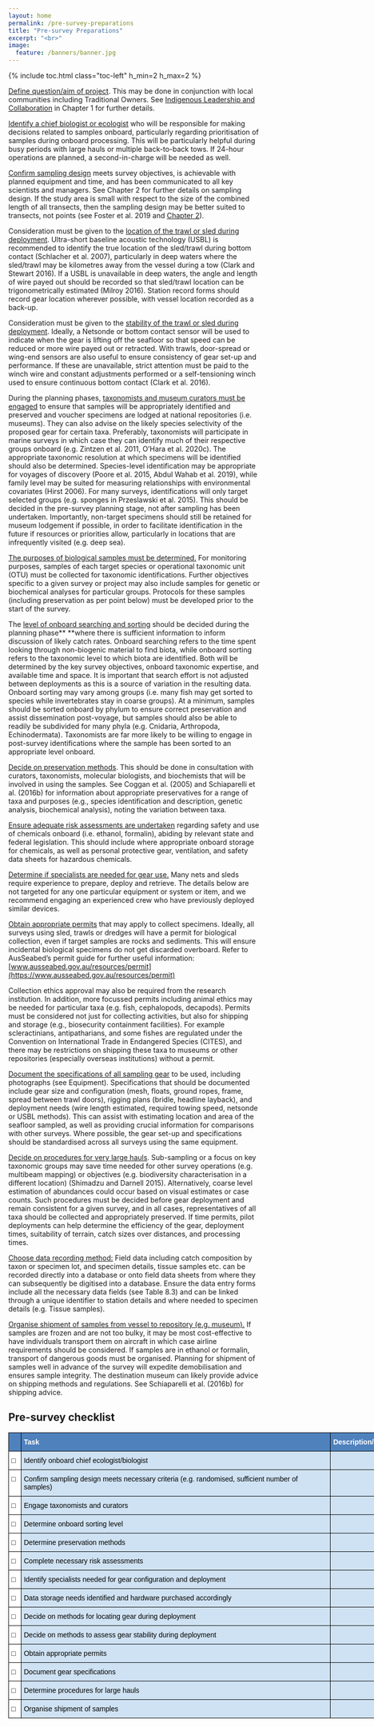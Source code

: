 ```yaml
---
layout: home
permalink: /pre-survey-preparations
title: "Pre-survey Preparations"
excerpt: "<br>"
image:
  feature: /banners/banner.jpg
---
```

{% include toc.html class="toc-left" h_min=2 h_max=2 %}

<span style="text-decoration:underline;">Define question/aim of project</span>. This may be done in conjunction with local communities including Traditional Owners. See [Indigenous Leadership and Collaboration](https://introduction-field-manual.github.io/universal-protocols#indigenous-leadership-and-collaboration) in Chapter 1 for further details.

<span style="text-decoration:underline;">Identify a chief biologist or ecologist</span> who will be responsible for making decisions related to samples onboard, particularly regarding prioritisation of samples during onboard processing. This will be particularly helpful during busy periods with large hauls or multiple back-to-back tows. If 24-hour operations are planned, a second-in-charge will be needed as well.

<span style="text-decoration:underline;">Confirm sampling design</span> meets survey objectives, is achievable with planned equipment and time, and has been communicated to all key scientists and managers. See Chapter 2 for further details on sampling design. If the study area is small with respect to the size of the combined length of all transects, then the sampling design may be better suited to transects, not points (see Foster et al. 2019 and [Chapter 2](https://survey-design-field-manual.github.io/)).

Consideration must be given to the <span style="text-decoration:underline;">location of the trawl or sled during deployment</span>. Ultra-short baseline acoustic technology (USBL) is recommended to identify the true location of the sled/trawl during bottom contact (Schlacher et al. 2007), particularly in deep waters where the sled/trawl may be kilometres away from the vessel during a tow (Clark and Stewart 2016). If a USBL is unavailable in deep waters, the angle and length of wire payed out should be recorded so that sled/trawl location can be trigonometrically estimated (Milroy 2016). Station record forms should record gear location wherever possible, with vessel location recorded as a back-up.

Consideration must be given to the <span style="text-decoration:underline;">stability of the trawl or sled during deployment</span>. Ideally, a Netsonde or bottom contact sensor will be used to indicate when the gear is lifting off the seafloor so that speed can be reduced or more wire payed out or retracted. With trawls, door-spread or wing-end sensors are also useful to ensure consistency of gear set-up and performance. If these are unavailable, strict attention must be paid to the winch wire and constant adjustments performed or a self-tensioning winch used to ensure continuous bottom contact (Clark et al. 2016). 

During the planning phases, <span style="text-decoration:underline;">taxonomists and museum curators must be engaged</span> to ensure that samples will be appropriately identified and preserved and voucher specimens are lodged at national repositories (i.e. museums). They can also advise on the likely species selectivity of the proposed gear for certain taxa. Preferably, taxonomists will participate in marine surveys in which case they can identify much of their respective groups onboard (e.g. Zintzen et al. 2011, O’Hara et al. 2020c). The appropriate taxonomic resolution at which specimens will be identified should also be determined. Species-level identification may be appropriate for voyages of discovery (Poore et al. 2015, Abdul Wahab et al. 2019), while family level may be suited for measuring relationships with environmental covariates (Hirst 2006). For many surveys, identifications will only target selected groups (e.g. sponges in Przeslawski et al. 2015). This should be decided in the pre-survey planning stage, not after sampling has been undertaken. Importantly, non-target specimens should still be retained for museum lodgement if possible, in order to facilitate identification in the future if resources or priorities allow, particularly in locations that are infrequently visited (e.g. deep sea).

<span style="text-decoration:underline;">The purposes of biological samples must be determined.</span> For monitoring purposes, samples of each target species or operational taxonomic unit (OTU) must be collected for taxonomic identifications.  Further objectives specific to a given survey or project may also include samples for genetic or biochemical analyses for particular groups. Protocols for these samples (including preservation as per point below) must be developed prior to the start of the survey.

The <span style="text-decoration:underline;">level of onboard searching and sorting</span> should be decided during the planning phase** **where there is sufficient information to inform discussion of likely catch rates. Onboard searching refers to the time spent looking through non-biogenic material to find biota, while onboard sorting refers to the taxonomic level to which biota are identified. Both will be determined by the key survey objectives, onboard taxonomic expertise, and available time and space. It is important that search effort is not adjusted between deployments as this is a source of variation in the resulting data. Onboard sorting may vary among groups (i.e. many fish may get sorted to species while invertebrates stay in coarse groups). At a minimum, samples should be sorted onboard by phylum to ensure correct preservation and assist dissemination post-voyage, but samples should also be able to readily be subdivided for many phyla (e.g. Cnidaria, Arthropoda, Echinodermata). Taxonomists are far more likely to be willing to engage in post-survey identifications where the sample has been sorted to an appropriate level onboard.

<span style="text-decoration:underline;">Decide on preservation methods</span>. This should be done in consultation with curators, taxonomists, molecular biologists, and biochemists that will be involved in using the samples. See Coggan et al. (2005) and Schiaparelli et al. (2016b) for information about appropriate preservatives for a range of taxa and purposes (e.g., species identification and description, genetic analysis, biochemical analysis), noting the variation between taxa.

<span style="text-decoration:underline;">Ensure adequate risk assessments are undertaken</span> regarding safety and use of chemicals onboard (i.e. ethanol, formalin), abiding by relevant state and federal legislation. This should include where appropriate onboard storage for chemicals, as well as personal protective gear, ventilation, and safety data sheets for hazardous chemicals.

<span style="text-decoration:underline;">Determine if specialists are needed for gear use.</span> Many nets and sleds require experience to prepare, deploy and retrieve. The details below are not targeted for any one particular equipment or system or item, and we recommend engaging an experienced crew who have previously deployed similar devices.

<span style="text-decoration:underline;">Obtain appropriate permits</span> that may apply to collect specimens. Ideally, all surveys using sled, trawls or dredges will have a permit for biological collection, even if target samples are rocks and sediments. This will ensure incidental biological specimens do not get discarded overboard. Refer to AusSeabed’s permit guide for further useful information: [www.ausseabed.gov.au/resources/permit](https://www.ausseabed.gov.au/resources/permit) 

Collection ethics approval may also be required from the research institution. In addition, more focussed permits including animal ethics may be needed for particular taxa (e.g. fish, cephalopods, decapods). Permits must be considered not just for collecting activities, but also for shipping and storage (e.g., biosecurity containment facilities). For example scleractinians, antipatharians, and some fishes are regulated under the Convention on International Trade in Endangered Species (CITES), and there may be restrictions on shipping these taxa to museums or other repositories (especially overseas institutions) without a permit. 

<span style="text-decoration:underline;">Document the specifications of all sampling gear</span> to be used, including photographs (see Equipment). Specifications that should be documented include gear size and configuration (mesh, floats, ground ropes, frame, spread between trawl doors), rigging plans (bridle, headline layback), and deployment needs (wire length estimated, required towing speed, netsonde or USBL methods). This can assist with estimating location and area of the seafloor sampled, as well as providing crucial information for comparisons with other surveys. Where possible, the gear set-up and specifications should be standardised across all surveys using the same equipment.

<span style="text-decoration:underline;">Decide on procedures for very large hauls</span>. Sub-sampling or a focus on key taxonomic groups may save time needed for other survey operations (e.g. multibeam mapping) or objectives (e.g. biodiversity characterisation in a different location) (Shimadzu and Darnell 2015). Alternatively, coarse level estimation of abundances could occur based on visual estimates or case counts. Such procedures must be decided before gear deployment and remain consistent for a given survey, and in all cases, representatives of all taxa should be collected and appropriately preserved. If time permits, pilot deployments can help determine the efficiency of the gear, deployment times, suitability of terrain, catch sizes over distances, and processing times. 

<span style="text-decoration:underline;">Choose data recording method:</span> Field data including catch composition by taxon or specimen lot, and specimen details, tissue samples etc. can be recorded directly into a database or onto field data sheets from where they can subsequently be digitised into a database. Ensure the data entry forms include all the necessary data fields (see Table 8.3) and can be linked through a unique identifier to station details and where needed to specimen details (e.g. Tissue samples).

<span style="text-decoration:underline;">Organise shipment of samples from vessel to repository (e.g. museum).</span> If samples are frozen and are not too bulky, it may be most cost-effective to have individuals transport them on aircraft in which case airline requirements should be considered. If samples are in ethanol or formalin, transport of dangerous goods must be organised. Planning for shipment of samples well in advance of the survey will expedite demobilisation and ensures sample integrity. The destination museum can likely provide advice on shipping methods and regulations. See Schiaparelli et al. (2016b) for shipping advice.

## Pre-survey checklist

<style type="text/css">
.tg  {border-collapse:collapse;border-spacing:0;}
.tg td{border-color:black;border-style:solid;border-width:1px;font-family:Arial, sans-serif;font-size:14px;
  overflow:hidden;padding:10px 5px;word-break:normal;}
.tg th{border-color:black;border-style:solid;border-width:1px;font-family:Arial, sans-serif;font-size:14px;
  font-weight:normal;overflow:hidden;padding:10px 5px;word-break:normal;}
.tg .tg-dzaw{background-color:#4F81BD;color:#FFF;font-weight:bold;text-align:left;vertical-align:top}
.tg .tg-5jfb{background-color:#CFE2F3;text-align:left;vertical-align:top}
.tg .tg-vu3d{background-color:#4F81BD;text-align:left;vertical-align:top}
.tg .tg-dgl5{background-color:#FFF;font-weight:bold;text-align:left;vertical-align:top}
</style>
<table class="tg" style="undefined;table-layout: fixed; width: 1223px">
<colgroup>
<col style="width: 25px">
<col style="width: 620px">
<col style="width: 578px">
</colgroup>
<thead>
  <tr>
    <th class="tg-vu3d"></th>
    <th class="tg-dzaw"><span style="font-weight:700;font-style:normal;text-decoration:none;color:#FFF;background-color:transparent">Task</span></th>
    <th class="tg-dzaw"><span style="font-weight:700;font-style:normal;text-decoration:none;color:#FFF;background-color:transparent">Description/comments</span></th>
  </tr>
</thead>
<tbody>
  <tr>
    <td class="tg-dgl5"><span style="font-weight:700;font-style:normal;text-decoration:none;color:#000;background-color:transparent">□</span></td>
    <td class="tg-5jfb"><span style="font-weight:400;font-style:normal;text-decoration:none;color:#000;background-color:transparent">Identify onboard chief ecologist/biologist</span></td>
    <td class="tg-5jfb"></td>
  </tr>
  <tr>
    <td class="tg-dgl5"><span style="font-weight:700;font-style:normal;text-decoration:none;color:#000;background-color:transparent">□</span></td>
    <td class="tg-5jfb"><span style="font-weight:400;font-style:normal;text-decoration:none;color:#000;background-color:transparent">Confirm sampling design meets necessary criteria (e.g. randomised, sufficient number of samples)</span></td>
    <td class="tg-5jfb"></td>
  </tr>
  <tr>
    <td class="tg-dgl5"><span style="font-weight:700;font-style:normal;text-decoration:none;color:#000;background-color:transparent">□</span></td>
    <td class="tg-5jfb"><span style="font-weight:400;font-style:normal;text-decoration:none;color:#000;background-color:transparent">Engage taxonomists and curators</span></td>
    <td class="tg-5jfb"></td>
  </tr>
  <tr>
    <td class="tg-dgl5"><span style="font-weight:700;font-style:normal;text-decoration:none;color:#000;background-color:transparent">□</span></td>
    <td class="tg-5jfb"><span style="font-weight:400;font-style:normal;text-decoration:none;color:#000;background-color:transparent">Determine onboard sorting level</span></td>
    <td class="tg-5jfb"></td>
  </tr>
  <tr>
    <td class="tg-dgl5"><span style="font-weight:700;font-style:normal;text-decoration:none;color:#000;background-color:transparent">□</span></td>
    <td class="tg-5jfb"><span style="font-weight:400;font-style:normal;text-decoration:none;color:#000;background-color:transparent">Determine preservation methods</span></td>
    <td class="tg-5jfb"></td>
  </tr>
  <tr>
    <td class="tg-dgl5"><span style="font-weight:700;font-style:normal;text-decoration:none;color:#000;background-color:transparent">□</span></td>
    <td class="tg-5jfb"><span style="font-weight:400;font-style:normal;text-decoration:none;color:#000;background-color:transparent">Complete necessary risk assessments</span></td>
    <td class="tg-5jfb"></td>
  </tr>
  <tr>
    <td class="tg-dgl5"><span style="font-weight:700;font-style:normal;text-decoration:none;color:#000;background-color:transparent">□</span></td>
    <td class="tg-5jfb"><span style="font-weight:400;font-style:normal;text-decoration:none;color:#000;background-color:transparent">Identify specialists needed for gear configuration and deployment</span></td>
    <td class="tg-5jfb"></td>
  </tr>
  <tr>
    <td class="tg-dgl5"><span style="font-weight:700;font-style:normal;text-decoration:none;color:#000;background-color:transparent">□</span></td>
    <td class="tg-5jfb"><span style="font-weight:400;font-style:normal;text-decoration:none;color:#000;background-color:transparent">Data storage needs identified and hardware purchased accordingly</span></td>
    <td class="tg-5jfb"></td>
  </tr>
  <tr>
    <td class="tg-dgl5"><span style="font-weight:700;font-style:normal;text-decoration:none;color:#000;background-color:transparent">□</span></td>
    <td class="tg-5jfb"><span style="font-weight:400;font-style:normal;text-decoration:none;color:#000;background-color:transparent">Decide on methods for locating gear during deployment</span></td>
    <td class="tg-5jfb"></td>
  </tr>
  <tr>
    <td class="tg-dgl5"><span style="font-weight:700;font-style:normal;text-decoration:none;color:#000;background-color:transparent">□</span></td>
    <td class="tg-5jfb"><span style="font-weight:400;font-style:normal;text-decoration:none;color:#000;background-color:transparent">Decide on methods to assess gear stability during deployment</span></td>
    <td class="tg-5jfb"></td>
  </tr>
  <tr>
    <td class="tg-dgl5"><span style="font-weight:700;font-style:normal;text-decoration:none;color:#000;background-color:transparent">□</span></td>
    <td class="tg-5jfb"><span style="font-weight:400;font-style:normal;text-decoration:none;color:#000;background-color:transparent">Obtain appropriate permits</span></td>
    <td class="tg-5jfb"></td>
  </tr>
  <tr>
    <td class="tg-dgl5"><span style="font-weight:700;font-style:normal;text-decoration:none;color:#000;background-color:transparent">□</span></td>
    <td class="tg-5jfb"><span style="font-weight:400;font-style:normal;text-decoration:none;color:#000;background-color:transparent">Document gear specifications</span></td>
    <td class="tg-5jfb"></td>
  </tr>
  <tr>
    <td class="tg-dgl5"><span style="font-weight:700;font-style:normal;text-decoration:none;color:#000;background-color:transparent">□</span></td>
    <td class="tg-5jfb"><span style="font-weight:400;font-style:normal;text-decoration:none;color:#000;background-color:transparent">Determine procedures for large hauls</span></td>
    <td class="tg-5jfb"></td>
  </tr>
  <tr>
    <td class="tg-dgl5"><span style="font-weight:700;font-style:normal;text-decoration:none;color:#000;background-color:transparent">□</span></td>
    <td class="tg-5jfb"><span style="font-weight:400;font-style:normal;text-decoration:none;color:#000;background-color:transparent">Organise shipment of samples</span></td>
    <td class="tg-5jfb"></td>
  </tr>
</tbody>
</table>

